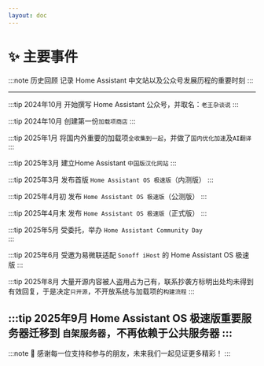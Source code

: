 ```yaml
--- 
layout: doc 
---
```


# ✨ 主要事件
:::note 历史回顾
记录 Home Assistant 中文站以及公众号发展历程的重要时刻
:::

---
:::tip 2024年10月
开始撰写 Home Assistant 公众号，并取名：`老王杂谈说`
:::

:::tip 2024年10月 
创建第一份`加载项商店`
:::

:::tip 2025年1月 
将国内外重要的加载项`全收集到一起`，并做了`国内优化加速`及`AI翻译`
:::

:::tip 2025年3月
建立Home Assistant `中国版汉化网站`
:::

:::tip 2025年3月 
发布首版 `Home Assistant OS 极速版`（内测版）
:::

:::tip 2025年4月初
发布 `Home Assistant OS 极速版`（公测版）
:::

:::tip 2025年4月末
发布 `Home Assistant OS 极速版`（正式版）
:::

:::tip 2025年5月 
受委托，举办 `Home Assistant Community Day`  
:::

:::tip 2025年6月 
受邀为易微联适配 `Sonoff iHost` 的 Home Assistant OS 极速版
:::

:::tip 2025年8月 
大量开源内容被人盗用占为己有，联系抄袭方标明出处均未得到有效回复，于是决定`只开源`，不开放系统与加载项的`构建流程`
:::

:::tip 2025年9月 
Home Assistant OS 极速版重要服务器迁移到 `自架服务器`，不再依赖于公共服务器
:::
---

:::note
🚩 感谢每一位支持和参与的朋友，未来我们一起见证更多精彩！
:::

